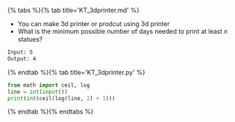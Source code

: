 {% tabs %}{% tab title='KT_3dprinter.md' %}

* You can make 3d printer or prodcut using 3d printer
* What is the minimum possible number of days needed to print at least 𝑛 statues?

```txt
Input: 5
Output: 4
```

{% endtab %}{% tab title='KT_3dprinter.py' %}

```py
from math import ceil, log
line = int(input())
print(int(ceil(log(line, 2) + 1)))
```

{% endtab %}{% endtabs %}
